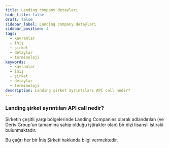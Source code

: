 ```yaml
---
title: Landing company detayları
hide_title: false
draft: false
sidebar_label: Landing company detayları
sidebar_position: 4
tags:
  - kavramlar
  - iniş
  - şirket
  - detaylar
  - terminoloji
keywords:
  - kavramlar
  - iniş
  - şirket
  - detaylar
  - terminoloji
description: Landing şirket ayrıntıları API call nedir?
---
```


### Landing şirket ayrıntıları API call nedir?

Şirketin çeşitli yargı bölgelerinde Landing Companies olarak adlandırılan (ve Deriv Group'un tamamına sahip olduğu iştirakler olan) bir dizi lisanslı iştiraki bulunmaktadır.

Bu çağrı her bir İniş Şirketi hakkında bilgi vermektedir.
